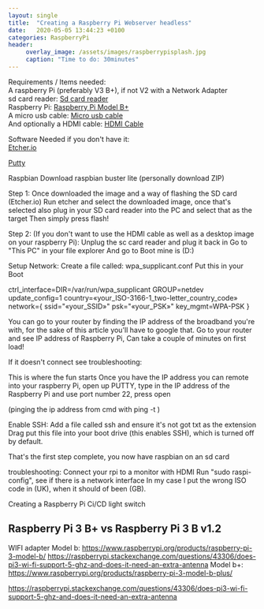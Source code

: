 ```yaml
---
layout: single
title:  "Creating a Raspberry Pi Webserver headless"
date:   2020-05-05 13:44:23 +0100
categories: RaspberryPi
header:
     overlay_image: /assets/images/raspberrypisplash.jpg
     caption: "Time to do: 30minutes"
---
```

Requirements / Items needed: <br />
A raspberry Pi (preferably V3 B+), if not V2 with a Network Adapter <br />
sd card reader:
[Sd card reader](https://www.amazon.co.uk/gp/product/B001JPPQS6/ref=ppx_yo_dt_b_search_asin_title?ie=UTF8&psc=1)
<br />
Raspberry Pi: 
[Raspberry Pi Model B+](https://www.amazon.co.uk/Raspberry-Pi-3-Model-B/dp/B07BDR5PDW/ref=sr_1_3?dchild=1&keywords=raspberry+pi+3&qid=1588410760&s=computers&sr=1-3)
<br />
A micro usb cable:
[Micro usb cable](https://www.amazon.co.uk/AmazonBasics-Male-Micro-Cable-Black/dp/B0719H12WD/ref=sr_1_1_sspa?crid=1S0O4UP1UH3VO&dchild=1&keywords=micro+usb+cable&qid=1588410802&s=computers&sprefix=micro+usb+%2Ccomputers%2C173&sr=1-1-spons&psc=1&spLa=ZW5jcnlwdGVkUXVhbGlmaWVyPUFDVDVFVFRZUks5MzcmZW5jcnlwdGVkSWQ9QTAxODg4MDMzN1cwSjk4VTFUUTRRJmVuY3J5cHRlZEFkSWQ9QTAyODQ0NjkxV1pMVldXQThSOVM3JndpZGdldE5hbWU9c3BfYXRmJmFjdGlvbj1jbGlja1JlZGlyZWN0JmRvTm90TG9nQ2xpY2s9dHJ1ZQ==)
<br />
And optionally a HDMI cable:
[HDMI Cable](https://www.amazon.co.uk/Lead-Snowkids-Compatible-Support-Ethernet-Function-Grey-HDMI-cable/dp/B07GYS426K/ref=sr_1_1_sspa?crid=2PQBC94O6JNW8&dchild=1&keywords=hdmi+cable&qid=1588410819&s=computers&sprefix=hdmi%2Ccomputers%2C164&sr=1-1-spons&psc=1&spLa=ZW5jcnlwdGVkUXVhbGlmaWVyPUExTVpCS1FBUjVLSDFLJmVuY3J5cHRlZElkPUEwOTQ1ODU1T1NQTTg0TTNUTjVEJmVuY3J5cHRlZEFkSWQ9QTA5ODEyOTUxMk1XRkpWSENHTzhLJndpZGdldE5hbWU9c3BfYXRmJmFjdGlvbj1jbGlja1JlZGlyZWN0JmRvTm90TG9nQ2xpY2s9dHJ1ZQ==)

Software Needed if you don't have it:
<br />
[Etcher.io](https://www.balena.io/etcher/)

[Putty](https://www.putty.org/)

Raspbian
Download raspbian buster lite
(personally download ZIP)

Step 1:
Once downloaded the image and a way of flashing the SD card (Etcher.io)
Run etcher and select the downloaded image, once that's selected also plug in your SD card reader into the PC and select that as the target
Then simply press flash!

Step 2: (If you don't want to use the HDMI cable as well as a desktop image on your raspberry Pi): 
Unplug the sc card reader and plug it back in
Go to "This PC" in your file explorer
And go to Boot mine is (D:)

Setup Network:
Create a file called: wpa_supplicant.conf
Put this in your Boot

ctrl_interface=DIR=/var/run/wpa_supplicant GROUP=netdev
update_config=1
country=«your_ISO-3166-1_two-letter_country_code»
network={
     ssid="«your_SSID»"
     psk="«your_PSK»"
     key_mgmt=WPA-PSK
}

You can go to your router by finding the IP address of the broadband you're with, for the sake of this article you'll have to google that. 
Go to your router and see IP address of Raspberry Pi, 
Can take a couple of minutes on first load!

If it doesn't connect see troubleshooting:

This is where the fun starts
Once you have the IP address you can remote into your raspberry Pi, open up PUTTY, type in the IP address of the Raspberry Pi and use port number 22, press open

(pinging the ip address from cmd with ping -t <IP address>)


Enable SSH:
Add a file called ssh and ensure it's not got txt as the extension
Drag put this file into your boot drive (this enables SSH), which is turned off by default.


That's the first step complete, you now have raspbian on an sd card 

troubleshooting: Connect your rpi to a monitor with HDMI
Run "sudo raspi-config", see if there is a network interface
In my case I put the wrong ISO code in (UK), when it should of been (GB).




Creating a Raspberry Pi Ci/CD light switch

## Raspberry Pi 3 B+ vs Raspberry Pi 3 B v1.2
WIFI adapter
Model b:
https://www.raspberrypi.org/products/raspberry-pi-3-model-b/
https://raspberrypi.stackexchange.com/questions/43306/does-pi3-wi-fi-support-5-ghz-and-does-it-need-an-extra-antenna
Model b+:
https://www.raspberrypi.org/products/raspberry-pi-3-model-b-plus/

https://raspberrypi.stackexchange.com/questions/43306/does-pi3-wi-fi-support-5-ghz-and-does-it-need-an-extra-antenna

<section id="disqus_thread"></section>